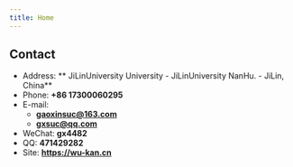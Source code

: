 ```yaml
---
title: Home
---
```


## Contact

- Address: ** JiLinUniversity University - JiLinUniversity NanHu. - JiLin, China**
- Phone: **+86 17300060295**
- E-mail:
  - **gaoxinsuc@163.com**
  - **gxsuc@qq.com**
- WeChat: **gx4482**
- QQ: **471429282**
- Site: **<https://wu-kan.cn>**


